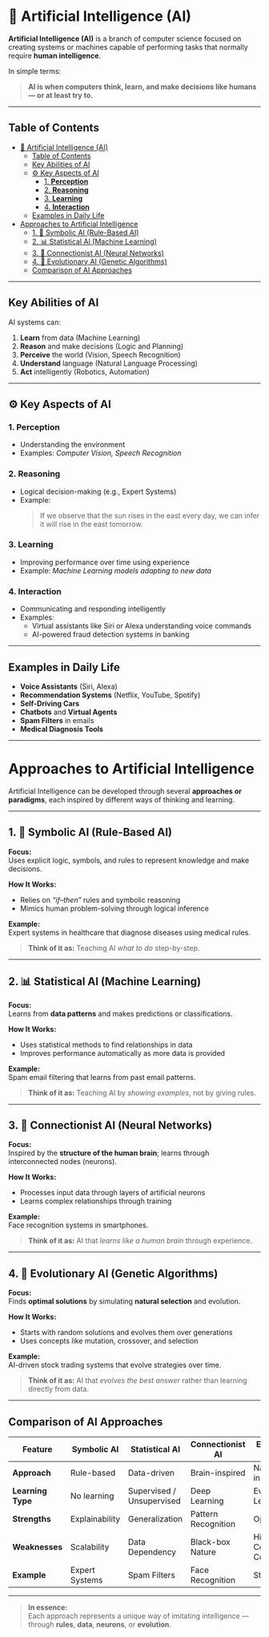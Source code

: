 # 🤖 Artificial Intelligence (AI)

**Artificial Intelligence (AI)** is a branch of computer science focused on creating systems or machines capable of performing tasks that normally require **human intelligence**.

In simple terms:

> **AI is when computers think, learn, and make decisions like humans — or at least try to.**

---

## Table of Contents
- [🤖 Artificial Intelligence (AI)](#-artificial-intelligence-ai)
  - [Table of Contents](#table-of-contents)
  - [Key Abilities of AI](#key-abilities-of-ai)
  - [⚙️ Key Aspects of AI](#️-key-aspects-of-ai)
    - [1. **Perception**](#1-perception)
    - [2. **Reasoning**](#2-reasoning)
    - [3. **Learning**](#3-learning)
    - [4. **Interaction**](#4-interaction)
  - [Examples in Daily Life](#examples-in-daily-life)
- [Approaches to Artificial Intelligence](#approaches-to-artificial-intelligence)
  - [1. 🧩 Symbolic AI (Rule-Based AI)](#1--symbolic-ai-rule-based-ai)
  - [2. 📊 Statistical AI (Machine Learning)](#2--statistical-ai-machine-learning)
  - [3. 🧠 Connectionist AI (Neural Networks)](#3--connectionist-ai-neural-networks)
  - [4. 🧬 Evolutionary AI (Genetic Algorithms)](#4--evolutionary-ai-genetic-algorithms)
  - [Comparison of AI Approaches](#comparison-of-ai-approaches)

---

## Key Abilities of AI

AI systems can:

1. **Learn** from data (Machine Learning)  
2. **Reason** and make decisions (Logic and Planning)  
3. **Perceive** the world (Vision, Speech Recognition)  
4. **Understand** language (Natural Language Processing)  
5. **Act** intelligently (Robotics, Automation)

---

## ⚙️ Key Aspects of AI

### 1. **Perception**
- Understanding the environment  
- Examples: *Computer Vision, Speech Recognition*

### 2. **Reasoning**
- Logical decision-making (e.g., Expert Systems)  
- Example:  
  > If we observe that the sun rises in the east every day, we can infer it will rise in the east tomorrow.

### 3. **Learning**
- Improving performance over time using experience  
- Example: *Machine Learning models adapting to new data*

### 4. **Interaction**
- Communicating and responding intelligently  
- Examples:  
  - Virtual assistants like Siri or Alexa understanding voice commands  
  - AI-powered fraud detection systems in banking

---

## Examples in Daily Life

- **Voice Assistants** (Siri, Alexa)  
- **Recommendation Systems** (Netflix, YouTube, Spotify)  
- **Self-Driving Cars**  
- **Chatbots** and **Virtual Agents**  
- **Spam Filters** in emails  
- **Medical Diagnosis Tools**

---

# Approaches to Artificial Intelligence

Artificial Intelligence can be developed through several **approaches or paradigms**, each inspired by different ways of thinking and learning.

---

## 1. 🧩 Symbolic AI (Rule-Based AI)

**Focus:**  
Uses explicit logic, symbols, and rules to represent knowledge and make decisions.

**How It Works:**  
- Relies on *“if–then”* rules and symbolic reasoning  
- Mimics human problem-solving through logical inference

**Example:**  
Expert systems in healthcare that diagnose diseases using medical rules.

> **Think of it as:** Teaching AI *what to do* step-by-step.

---

## 2. 📊 Statistical AI (Machine Learning)

**Focus:**  
Learns from **data patterns** and makes predictions or classifications.

**How It Works:**  
- Uses statistical methods to find relationships in data  
- Improves performance automatically as more data is provided

**Example:**  
Spam email filtering that learns from past email patterns.

> **Think of it as:** Teaching AI by *showing examples*, not by giving rules.

---

## 3. 🧠 Connectionist AI (Neural Networks)

**Focus:**  
Inspired by the **structure of the human brain**; learns through interconnected nodes (neurons).

**How It Works:**  
- Processes input data through layers of artificial neurons  
- Learns complex relationships through training

**Example:**  
Face recognition systems in smartphones.

> **Think of it as:** AI that *learns like a human brain* through experience.

---

## 4. 🧬 Evolutionary AI (Genetic Algorithms)

**Focus:**  
Finds **optimal solutions** by simulating **natural selection** and evolution.

**How It Works:**  
- Starts with random solutions and evolves them over generations  
- Uses concepts like mutation, crossover, and selection

**Example:**  
AI-driven stock trading systems that evolve strategies over time.

> **Think of it as:** AI that *evolves the best answer* rather than learning directly from data.

---
## Comparison of AI Approaches

| **Feature**       | **Symbolic AI** | **Statistical AI**        | **Connectionist AI** | **Evolutionary AI**     |
| ----------------- | --------------- | ------------------------- | -------------------- | ----------------------- |
| **Approach**      | Rule-based      | Data-driven               | Brain-inspired       | Nature-inspired         |
| **Learning Type** | No learning     | Supervised / Unsupervised | Deep Learning        | Evolutionary Learning   |
| **Strengths**     | Explainability  | Generalization            | Pattern Recognition  | Optimization            |
| **Weaknesses**    | Scalability     | Data Dependency           | Black-box Nature     | High Computational Cost |
| **Example**       | Expert Systems  | Spam Filters              | Face Recognition     | Stock Trading           |


---

> **In essence:**  
> Each approach represents a unique way of imitating intelligence — through **rules**, **data**, **neurons**, or **evolution**.
